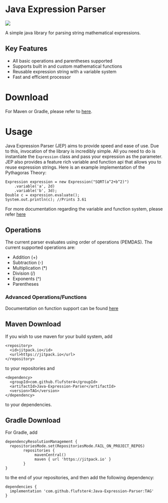 # Java Expression Parser
[![](https://jitpack.io/v/flufster4/Java-Expression-Parser.svg)](https://jitpack.io/#flufster4/Java-Expression-Parser)

A simple java library for parsing string mathematical expressions. 

## Key Features
- All basic operations and parentheses supported
- Supports built in and custom mathematical functions
- Reusable expression string with a variable system
- Fast and efficient processor

# Download
For Maven or Gradle, please refer to [here](#maven-download).

# Usage
Java Expression Parser (JEP) aims to provide speed and ease of use. Due to this, invocation of the library is incredibly simple. 
All you need to do is instantiate the `Expression` class and pass your expression as the parameter. JEP also provides
a feature rich variable and function api that allows you to reuse expression strings. Here is an example implementation of
the Pythagoras Theory:
```
Expression expression = new Expression("SQRT(a^2+b^2)")
    .variable('a', 2d)
    .variable('b', 3d);
Double c = expression.evaluate();
System.out.println(c); //Prints 3.61
```
For more documentation regarding the variable and function system, please refer [here](doc/variablefunctiondoc.md)
## Operations
The current parser evaluates using order of operations (PEMDAS). The current supported operations are:
* Addition (+)
* Subtraction (-)
* Multiplication (*)
* Division (/)
* Exponents (^)
* Parentheses

### Advanced Operations/Functions
Documentation on function support can be found [here](doc/advancedops.md)

## Maven Download
If you wish to use maven for your build system, add
```
<repository>
  <id>jitpack.io</id>
  <url>https://jitpack.io</url>
</repository>
```
to your repositories and
```
<dependency>
  <groupId>com.github.flufster4</groupId>
  <artifactId>Java-Expression-Parser</artifactId>
  <version>TAG</version>
</dependency>
```
to your dependencies.

## Gradle Download
For Gradle, add
```
dependencyResolutionManagement {
  repositoriesMode.set(RepositoriesMode.FAIL_ON_PROJECT_REPOS)
		repositories {
			 mavenCentral()
			 maven { url 'https://jitpack.io' }
		}
}
```
to the end of your repositories, and then add the following dependency:
```
dependencies {
  implementation 'com.github.flufster4:Java-Expression-Parser:TAG'
}
```
